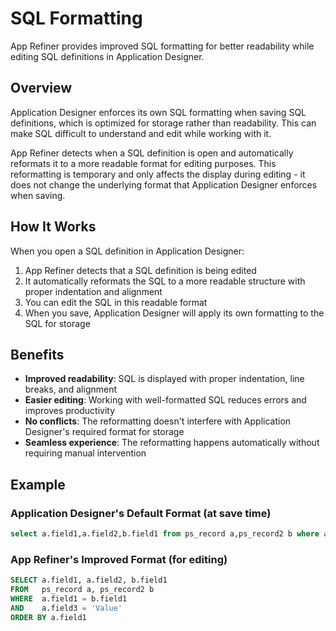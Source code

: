# SQL Formatting

App Refiner provides improved SQL formatting for better readability while editing SQL definitions in Application Designer.

## Overview

Application Designer enforces its own SQL formatting when saving SQL definitions, which is optimized for storage rather than readability. This can make SQL difficult to understand and edit while working with it.

App Refiner detects when a SQL definition is open and automatically reformats it to a more readable format for editing purposes. This reformatting is temporary and only affects the display during editing - it does not change the underlying format that Application Designer enforces when saving.

## How It Works

When you open a SQL definition in Application Designer:

1. App Refiner detects that a SQL definition is being edited
2. It automatically reformats the SQL to a more readable structure with proper indentation and alignment
3. You can edit the SQL in this readable format
4. When you save, Application Designer will apply its own formatting to the SQL for storage

## Benefits

- **Improved readability**: SQL is displayed with proper indentation, line breaks, and alignment
- **Easier editing**: Working with well-formatted SQL reduces errors and improves productivity
- **No conflicts**: The reformatting doesn't interfere with Application Designer's required format for storage
- **Seamless experience**: The reformatting happens automatically without requiring manual intervention

## Example

### Application Designer's Default Format (at save time)

```sql
select a.field1,a.field2,b.field1 from ps_record a,ps_record2 b where a.field1=b.field1 and a.field3='Value' order by a.field1
```

### App Refiner's Improved Format (for editing)

```sql
SELECT a.field1, a.field2, b.field1
FROM   ps_record a, ps_record2 b
WHERE  a.field1 = b.field1
AND    a.field3 = 'Value'
ORDER BY a.field1
```